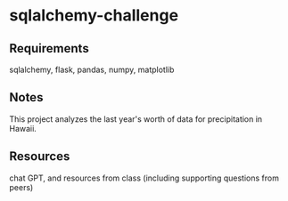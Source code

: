 # sqlalchemy-challenge

## Requirements
sqlalchemy, flask, pandas, numpy, matplotlib

## Notes
This project analyzes the last year's worth of data for precipitation in Hawaii. 

## Resources 
chat GPT, and resources from class (including supporting questions from peers)

